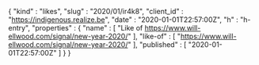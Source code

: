 {
  "kind" : "likes",
  "slug" : "2020/01/ir4k8",
  "client_id" : "https://indigenous.realize.be",
  "date" : "2020-01-01T22:57:00Z",
  "h" : "h-entry",
  "properties" : {
    "name" : [ "Like of https://www.will-ellwood.com/signal/new-year-2020/" ],
    "like-of" : [ "https://www.will-ellwood.com/signal/new-year-2020/" ],
    "published" : [ "2020-01-01T22:57:00Z" ]
  }
}
